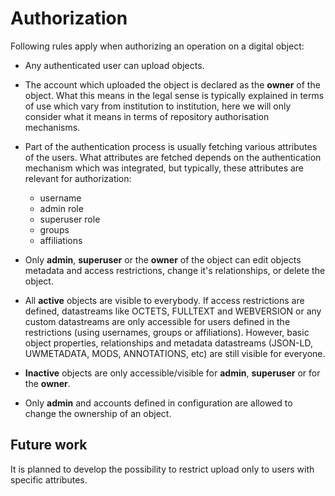 # Authorization

Following rules apply when authorizing an operation on a digital object:

* Any authenticated user can upload objects.

* The account which uploaded the object is declared as the **owner** of the object. What this means in the legal sense is typically explained in terms of use which vary from institution to institution, here we will only consider what it means in terms of repository authorisation mechanisms.

* Part of the authentication process is usually fetching various attributes of the users. What attributes are fetched depends on the authentication mechanism which was integrated, but typically, these attributes are relevant for authorization: 
    * username
    * admin role
    * superuser role
    * groups
    * affiliations

* Only **admin**, **superuser** or the **owner** of the object can edit objects metadata and access restrictions, change it's relationships, or delete the object.

* All **active** objects are visible to everybody. If access restrictions are defined, datastreams like OCTETS, FULLTEXT and WEBVERSION or any custom datastreams are only accessible for users defined in the restrictions (using usernames, groups or affiliations). However, basic object properties, relationships and metadata datastreams (JSON-LD, UWMETADATA, MODS, ANNOTATIONS, etc) are still visible for everyone.

* **Inactive** objects are only accessible/visible for **admin**, **superuser** or for the **owner**.

* Only **admin** and accounts defined in configuration are allowed to change the ownership of an object.

## Future work

It is planned to develop the possibility to restrict upload only to users with specific attributes.